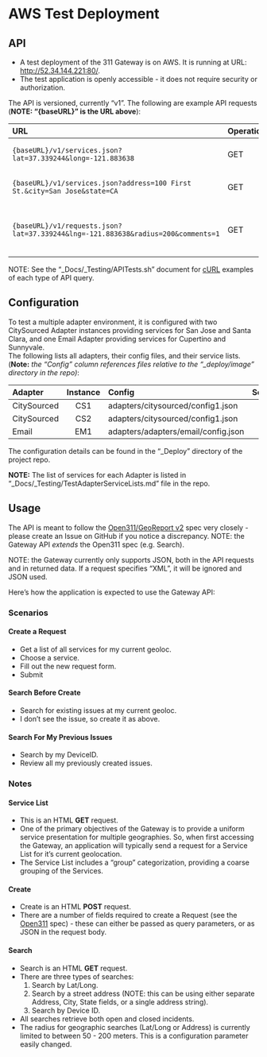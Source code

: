 # AWS Test Deployment

## API
* A test deployment of the 311 Gateway is on AWS.  It is running at URL:
http://52.34.144.221:80/.
* The test application is openly accessible - it does not require security or authorization.

The API is versioned, currently “v1”.  The following are example API requests (**NOTE: “{baseURL}” is the URL above**):

|URL|Operation|Description|
|:------|:------|:------|
|`{baseURL}/v1/services.json?lat=37.339244&long=-121.883638`|GET|Service List for a location near City Hall in San Jose|
|`{baseURL}/v1/services.json?address=100 First St.&city=San Jose&state=CA`|GET|Service List for the specified address|
|`{baseURL}/v1/requests.json?lat=37.339244&lng=-121.883638&radius=200&comments=1`|GET|Return a list of all requests within 200 meters of lat=37.339244, lng=-121.883638|

NOTE: See the “\_Docs/\_Testing/APITests.sh” document for [cURL][1] examples of each type of API query.

## Configuration
To test a multiple adapter environment, it is configured with two CitySourced Adapter instances providing services for San Jose and Santa Clara, and one Email Adapter providing services for Cupertino and Sunnyvale.  
The following lists all adapters, their config files, and their service lists. (**Note:** _the “Config” column references files relative to the “\_deploy/image” directory in the repo)_:

|Adapter|Instance|Config|ServiceList|
|:------|:------:|:------|:----|
|CitySourced|CS1|adapters/citysourced/config1.json||
|CitySourced|CS2|adapters/citysourced/config1.json||
|Email|EM1|adapters/adapters/email/config.json||

The configuration details  can be found in the “\_Deploy” directory of the project repo.  

**NOTE:** The list of services for each Adapter is listed in “\_Docs/\_Testing/TestAdapterServiceLists.md” file in the repo.

## Usage
The API is meant to follow the [Open311/GeoReport v2][2] spec very closely - please create an Issue on GitHub if you notice a discrepancy.  NOTE: the Gateway API _extends_ the Open311 spec (e.g. Search).

NOTE: the Gateway currently only supports JSON, both in the API requests and in returned data.  If a request specifies “XML”, it will be ignored and JSON used.

Here’s how the application is expected to use the Gateway API:

### Scenarios
#### Create a Request
* Get a list of all services for my current geoloc.
* Choose a service.
* Fill out the new request form.
* Submit

#### Search Before Create
* Search for existing issues at my current geoloc.
* I don’t see the issue, so create it as above.

#### Search For My Previous Issues
* Search by my DeviceID.
* Review all my previously created issues.


### Notes
#### Service List
* This is an HTML **GET** request.
* One of the primary objectives of the Gateway is to provide a uniform service presentation for multiple geographies.  So, when first accessing the Gateway, an application will typically send a request for a Service List for it’s current geolocation.  
* The Service List includes a “group” categorization, providing a coarse grouping of the Services.

#### Create
* Create is an HTML **POST** request.
* There are a number of fields required to create a Request (see the [Open311][3] spec) - these can either be passed as query parameters, or as JSON in the request body.

#### Search
* Search is an HTML **GET** request.
* There are three types of searches:
	1. Search by Lat/Long.
	2. Search by a street address (NOTE: this can be using either separate Address, City, State fields, or a single address string).
	3. Search by Device ID.
* All searches retrieve both open and closed incidents.
* The radius for geographic searches (Lat/Long or Address) is currently limited to between 50 - 200 meters. This is a configuration parameter easily changed.

[1]:	https://curl.haxx.se/
[2]:	http://wiki.open311.org/GeoReport%5C_v2/
[3]:	http://wiki.open311.org/GeoReport%5C_v2/